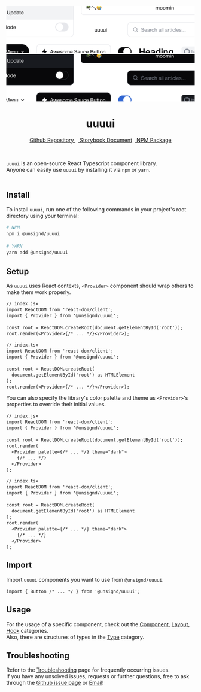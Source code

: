 <div align="center">
  
![Banner](https://github.com/unsignd/uuuui/blob/master/public/banner_light.png?raw=true#gh-light-mode-only)
![Banner](https://github.com/unsignd/uuuui/blob/master/public/banner_dark.png?raw=true#gh-dark-mode-only)
# uuuui<br />
  [Github Repository
  ](https://github.com/unsignd/uuuui)&nbsp;&nbsp;[
  Storybook Document](https://uuuui.untourable.uk)&nbsp;&nbsp;[
  NPM Package](https://www.npmjs.com/package/@unsignd/uuuui)
</div>
<br />

`uuuui` is an open-source React Typescript component library.
<br/>
Anyone can easily use `uuuui` by installing it via `npm` or `yarn`.
<br/>
<br/>

## Install

To install `uuuui`, run one of the following commands in your project's root directory using your terminal:

```bash
# NPM
npm i @unsignd/uuuui

# YARN
yarn add @unsignd/uuuui
```

## Setup

As `uuuui` uses React contexts, `<Provider>` component should wrap others to make them work properly.

```tsx
// index.jsx
import ReactDOM from 'react-dom/client';
import { Provider } from '@unsignd/uuuui';

const root = ReactDOM.createRoot(document.getElementById('root'));
root.render(<Provider>{/* ... */}</Provider>);
```

```tsx
// index.tsx
import ReactDOM from 'react-dom/client';
import { Provider } from '@unsignd/uuuui';

const root = ReactDOM.createRoot(
  document.getElementById('root') as HTMLElement
);
root.render(<Provider>{/* ... */}</Provider>);
```

You can also specify the library's color palette and theme as `<Provider>`'s properties to override their initial values.

```tsx
// index.jsx
import ReactDOM from 'react-dom/client';
import { Provider } from '@unsignd/uuuui';

const root = ReactDOM.createRoot(document.getElementById('root'));
root.render(
  <Provider palette={/* ... */} theme="dark">
    {/* ... */}
  </Provider>
);
```

```tsx
// index.tsx
import ReactDOM from 'react-dom/client';
import { Provider } from '@unsignd/uuuui';

const root = ReactDOM.createRoot(
  document.getElementById('root') as HTMLElement
);
root.render(
  <Provider palette={/* ... */} theme="dark">
    {/* ... */}
  </Provider>
);
```

## Import

Import `uuuui` components you want to use from `@unsignd/uuuui`.

```tsx
import { Button /* ... */ } from '@unsignd/uuuui';
```

## Usage

For the usage of a specific component, check out the [Component](https://uuuui.untourable.uk/?path=/docs/component), [Layout](https://uuuui.untourable.uk/?path=/docs/layout), [Hook](https://uuuui.untourable.uk/?path=/docs/hook) categories.<br />
Also, there are structures of types in the [Type](https://uuuui.untourable.uk/?path=/docs/type) category.
<br />

## Troubleshooting

Refer to the [Troubleshooting](https://uuuui.untourable.uk/?path=/docs/introduction-troubleshooting--docs) page for frequently occurring issues.<br />
If you have any unsolved issues, requests or further questions, free to ask through the [Github issue page](https://github.com/unsignd/uuuui/issues) or <a href="mailto:junsigndid@gmail.com">Email</a>!
